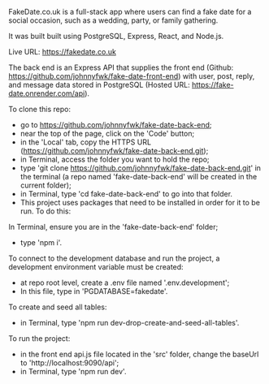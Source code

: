 FakeDate.co.uk is a full-stack app where users can find a fake date for a social occasion, such as a wedding, party, or family gathering.

It was built built using PostgreSQL, Express, React, and Node.js.

Live URL: https://fakedate.co.uk

The back end is an Express API that supplies the front end (Github: https://github.com/johnnyfwk/fake-date-front-end) with user, post, reply, and message data stored in PostgreSQL (Hosted URL: https://fake-date.onrender.com/api).

To clone this repo:
- go to https://github.com/johnnyfwk/fake-date-back-end;
- near the top of the page, click on the 'Code' button;
- in the 'Local' tab, copy the HTTPS URL (https://github.com/johnnyfwk/fake-date-back-end.git);
- in Terminal, access the folder you want to hold the repo;
- type 'git clone https://github.com/johnnyfwk/fake-date-back-end.git' in the terminal (a repo named 'fake-date-back-end' will be created in the current folder);
- in Terminal, type 'cd fake-date-back-end' to go into that folder.
- This project uses packages that need to be installed in order for it to be run. To do this:

In Terminal, ensure you are in the 'fake-date-back-end' folder;
- type 'npm i'.

To connect to the development database and run the project, a development environment variable must be created:
- at repo root level, create a .env file named '.env.development';
- In this file, type in 'PGDATABASE=fakedate'.

To create and seed all tables:
- in Terminal, type 'npm run dev-drop-create-and-seed-all-tables'.

To run the project:
- in the front end api.js file located in the 'src' folder, change the baseUrl to 'http://localhost:9090/api';
- in Terminal, type 'npm run dev'.